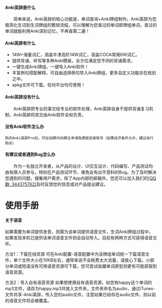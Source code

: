 
#### Anki英辞是什么

　　简单来说，Anki英辞的核心功能是，单词查询+Anki牌组制作。Anki英辞为您极简化生词到生词牌组的繁琐流程，可以理解为您查过的单词即牌组单词，查过的单词就能利用Anki深刻记忆，不再查第二遍！


#### Anki英辞有什么

+ 14W+海量词汇，涵盖牛津高阶14W词汇，涵盖COCA常用6W词汇。
+ 提供背诵、听写等多种Anki模板，全方位满足您不同的背诵需求。
+ 一键生成Anki牌组，一键导入Anki软件！
+ 丰富例句搭配解释，可自由选择例句导入Anki牌组，更多自定义功能亦在规划之中。
+ apkg文件可下载，任何平台均可使用！


#### Anki英辞没有什么

　　Anki英辞把专业的事交给专业的软件处理，Anki英辞自身不提供背诵复习机制，Anki英辞将其交由Anki软件全权负责。

#### 没有Anki软件怎么办
    购买Anki英辞Pro后，可在QQ群内向群主申请免费版安装账号（如果经济条件允许，建议自行购买）
 
#### 有建议或者遇到Bug怎么办

　　作为一名独立开发者，从产品的设计、UI交互设计、代码编写、产品测试均由有限人员参与，特别在产品测试环节，难免会有出乎意料的Bug。为了及时解决您遇到的问题，搜集用户需求，除了App内部的邮箱外，您还可以加入我们的[[QQ群: 344375762]](https://jq.qq.com/?_wv=1027&k=50cSeyu)及时反馈您的信息或对产品提出建议。

# 使用手册

#### 关于语音

如果需要为单词提供发音，则需为该单词提供语音文件，生词Anki牌组过程中，如果发现本机已提供该单词语音文件则会自动导入。目前有两种方式可获得语音文件。

方法1：下载在线资源
可在Anki配置-语音配置中为该牌组单词统一下载语音文件，单个文件大小在10KB左右，通常来说不会耗费太大流量，请放心下载。小部分单词或短语没有可用语音资源可下载，您可尝试收藏单词原型则更有可能获取到语音资源。

方法2：导入自有语音资源
如果想使用自有语音资源，如您有happy这个单词的mp3文件，请存为happy.mp3并放入文件夹，文件夹命名为audio，通过iTunes-文件共享-Anki英辞，传入您的audio文件，注意如果已经存在audio文件，则以前的语音文件将会被覆盖。
